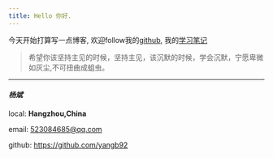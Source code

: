 ```yaml
---
title: Hello 你好.
---
```


今天开始打算写一点博客, 欢迎follow我的[github](https://github.com/yangb92), 我的[学习笔记](http://yangb92.gitee.io/book/)

> 希望你该坚持主见的时候，坚持主见，该沉默的时候，学会沉默，宁愿卑微如灰尘,不可扭曲成蛆虫。

------

#### *杨斌*

local: **Hangzhou,China**

email: <523084685@qq.com>

github: <https://github.com/yangb92>